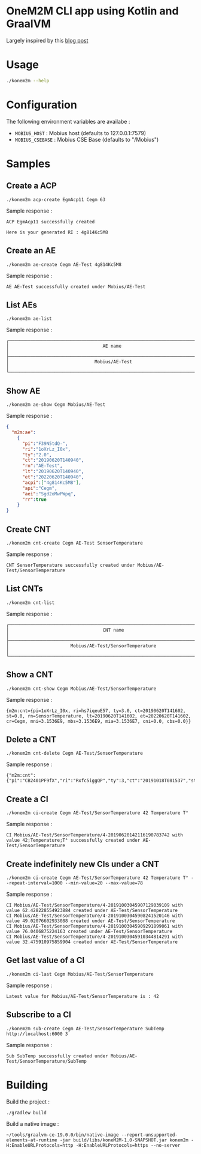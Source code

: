 # OneM2M CLI app using Kotlin and GraalVM

Largely inspired by this [blog post](https://dev.to/viniciusccarvalho/building-a-native-cli-with-kotlin-and-graalvm-55ee)

# Usage

```bash
./konem2m --help
```

# Configuration

The following environment variables are availabe :

* `MOBIUS_HOST` : Mobius host (defaults to 127.0.0.1:7579)
* `MOBIUS_CSEBASE` : Mobius CSE Base (defaults to "/Mobius")

# Samples

## Create a ACP

```
./konem2m acp-create EgmAcp11 Cegm 63
```

Sample response :

```
ACP EgmAcp11 successfully created

Here is your generated RI : 4g814Kc5M8
```

## Create an AE

```
./konem2m ae-create Cegm AE-Test 4g814Kc5M8
```

Sample response :

```
AE AE-Test successfully created under Mobius/AE-Test
```

## List AEs

```
./konem2m ae-list
```

Sample response :

```
┌──────────────────────────────────────────────────────────────────────────────┐
│                                   AE name                                    │
├──────────────────────────────────────────────────────────────────────────────┤
│                                Mobius/AE-Test                                │
└──────────────────────────────────────────────────────────────────────────────┘
```

## Show AE

```
./konem2m ae-show Cegm Mobius/AE-Test
```

Sample response :

```json
{
  "m2m:ae":
    {
      "pi":"F39N5tdQ-", 
      "ri":"1oXrLz_I0x", 
      "ty":"2.0", 
      "ct":"20190620T140940", 
      "rn":"AE-Test", 
      "lt":"20190620T140940", 
      "et":"20220620T140940", 
      "acpi":["4g814Kc5M8"], 
      "api":"Cegm", 
      "aei":"Sgd2oMwPWpq", 
      "rr":true
    }
}
```

## Create CNT

```
./konem2m cnt-create Cegm AE-Test SensorTemperature
```

Sample response :

```
CNT SensorTemperature successfully created under Mobius/AE-Test/SensorTemperature
```

## List CNTs

```
./konem2m cnt-list
```

Sample response :

```
┌──────────────────────────────────────────────────────────────────────────────┐
│                                   CNT name                                   │
├──────────────────────────────────────────────────────────────────────────────┤
│                       Mobius/AE-Test/SensorTemperature                       │
└──────────────────────────────────────────────────────────────────────────────┘
```

## Show a CNT

```
./konem2m cnt-show Cegm Mobius/AE-Test/SensorTemperature
```

Sample response :

```text
{m2m:cnt={pi=1oXrLz_I0x, ri=hs7iqeuE57, ty=3.0, ct=20190620T141602, st=0.0, rn=SensorTemperature, lt=20190620T141602, et=20220620T141602, cr=Cegm, mni=3.1536E9, mbs=3.1536E9, mia=3.1536E7, cni=0.0, cbs=0.0}}
```

## Delete a CNT

```
./konem2m cnt-delete Cegm AE-Test/SensorTemperature
```

Sample response :

```text
{"m2m:cnt":{"pi":"CB2401PF9fX","ri":"Rxfc5iggQP","ty":3,"ct":"20191018T081537","st":0,"rn":"CO2","lt":"20191018T081537","et":"20221018T081537","cr":"CEtsiIotWeek","mni":3153600000,"mbs":3153600000,"mia":31536000,"cni":0,"cbs":0}}
```

## Create a CI

```
./konem2m ci-create Cegm AE-Test/SensorTemperature 42 Temperature T°
```

Sample response :

```text
CI Mobius/AE-Test/SensorTemperature/4-20190620142116190783742 with value 42;Temperature;T° successfully created under AE-Test/SensorTemperature
```

## Create indefinitely new CIs under a CNT

```
./konem2m ci-create Cegm AE-Test/SensorTemperature 42 Temperature T° --repeat-interval=1000 --min-value=20 --max-value=78
```

Sample response :

```text
CI Mobius/AE-Test/SensorTemperature/4-20191003045907129039109 with value 62.428228554923884 created under AE-Test/SensorTemperature
CI Mobius/AE-Test/SensorTemperature/4-20191003045908241520146 with value 49.02076602933088 created under AE-Test/SensorTemperature
CI Mobius/AE-Test/SensorTemperature/4-20191003045909291899061 with value 76.0406875224163 created under AE-Test/SensorTemperature
CI Mobius/AE-Test/SensorTemperature/4-20191003045910344814291 with value 32.475910975859904 created under AE-Test/SensorTemperature
```

## Get last value of a CI

```
./konem2m ci-last Cegm Mobius/AE-Test/SensorTemperature
```

Sample response :

```
Latest value for Mobius/AE-Test/SensorTemperature is : 42
```

## Subscribe to a CI

```
./konem2m sub-create Cegm AE-Test/SensorTemperature SubTemp http://localhost:6000 3
```

Sample response :

```
Sub SubTemp successfully created under Mobius/AE-Test/SensorTemperature/SubTemp
```

# Building

Build the project :

```
./gradlew build
```

Build a native image :

```
~/tools/graalvm-ce-19.0.0/bin/native-image --report-unsupported-elements-at-runtime -jar build/libs/koneM2M-1.0-SNAPSHOT.jar konem2m -H:EnableURLProtocols=http -H:EnableURLProtocols=https --no-server
```

